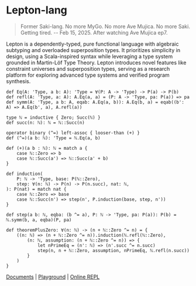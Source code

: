 # Lepton-lang

> Former Saki-lang. No more MyGo. No more Ave Mujica. No more Saki. Getting tired. -- Feb 15, 2025. After watching Ave Mujica ep7. 

Lepton is a dependently-typed, pure functional language with algebraic subtyping and overloaded superposition types.  It prioritizes simplicity in design, using a Scala-inspired syntax while leveraging a type system grounded in Martin-Löf Type Theory. Lepton introduces novel features like constraint universes and superposition types, serving as a research platform for exploring advanced type systems and verified program synthesis.

```
def Eq(A: 'Type, a b: A): 'Type = ∀(P: A -> 'Type) -> P(a) -> P(b)
def refl(A: 'Type, a: A): A.Eq(a, a) = (P: A -> 'Type, pa: P(a)) => pa
def symm(A: 'Type, a b: A, eqab: A.Eq(a, b)): A.Eq(b, a) = eqab((b': A) => A.Eq(b', a), A.refl(a))

type ℕ = inductive { Zero; Succ(ℕ) }
def succ(n: ℕ): ℕ = ℕ::Succ(n)

operator binary (^=) left-assoc { looser-than (+) }
def (^=)(a b: ℕ): 'Type = ℕ.Eq(a, b)

def (+)(a b : ℕ): ℕ = match a {
    case ℕ::Zero => b
    case ℕ::Succ(a') => ℕ::Succ(a' + b)
}

def induction(
    P: ℕ -> 'Type, base: P(ℕ::Zero), 
    step: ∀(n: ℕ) -> P(n) -> P(n.succ), nat: ℕ,
): P(nat) = match nat {
    case ℕ::Zero => base
    case ℕ::Succ(n') => step(n', P.induction(base, step, n'))
}

def step(a b: ℕ, eqba: (b ^= a), P: ℕ -> 'Type, pa: P(a)): P(b) = ℕ.symm(b, a, eqba)(P, pa)

def theoremPlusZero: ∀(n: ℕ) -> (n + ℕ::Zero ^= n) = {
    ((n: ℕ) => (n + ℕ::Zero ^= n)).induction(ℕ.refl(ℕ::Zero),
        (n: ℕ, assumption: (n + ℕ::Zero ^= n)) => {
            let nPrimeEq = (n': ℕ) => (n'.succ ^= n.succ)
            step(n, n + ℕ::Zero, assumption, nPrimeEq, ℕ.refl(n.succ))
        }
    )
}
```

[Documents](https://lepton-lang.github.io/) | [Playground](https://lepton-lang.tech/) | [Online REPL](https://repl.lepton-lang.tech/)
